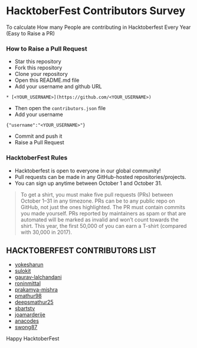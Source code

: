 # HacktoberFest Contributors Survey
To calculate How many People are contributing in Hacktoberfest Every Year (Easy to Raise a PR)

### How to Raise a Pull Request

* Star this repository
* Fork this repository
* Clone your repository
* Open this README.md file
* Add your username and github URL
```
* [<YOUR_USERNAME>](https://github.com/<YOUR_USERNAME>)
```
* Then open the `contributors.json` file
* Add your username
```
{"username":"<YOUR_USERNAME>"}
```
* Commit and push it
* Raise a Pull Request

### HacktoberFest Rules

* Hacktoberfest is open to everyone in our global community!
* Pull requests can be made in any GitHub-hosted repositories/projects.
* You can sign up anytime between October 1 and October 31.
> To get a shirt, you must make five pull requests (PRs) between October 1–31 in any timezone. PRs can be to any public repo on GitHub, not just the ones highlighted. The PR must contain commits you made yourself. PRs reported by maintainers as spam or that are automated will be marked as invalid and won’t count towards the shirt. This year, the first 50,000 of you can earn a T-shirt (compared with 30,000 in 2017).

## HACKTOBERFEST CONTRIBUTORS LIST

* [yokesharun](https://github.com/yokesharun)
* [sulokit](https://github.com/sulokit)
* [gaurav-lalchandani](https://github.com/gaurav-lalchandani)
* [roninmittal](https://github.com/roninmittal)
* [prakamya-mishra](https://github.com/prakamya-mishra)
* [pmathur98](https://github.com/pmathur98)
* [deepsmathur25](https://github.com/deepsmathur25)
* [sbartstv](https://github.com/sbartstv)
* [joamarderije](https://github.com/joamarderije)
* [anacodes](https://github.com/anacodes)
* [swong87](https://github.com/swong87)

Happy HacktoberFest
